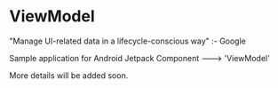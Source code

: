 # ViewModel
"Manage UI-related data in a lifecycle-conscious way" :- Google

Sample application for Android Jetpack Component ---> 'ViewModel'

More details will be added soon.
